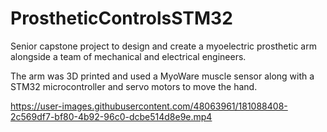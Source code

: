 # ProstheticControlsSTM32
Senior capstone project to design and create a myoelectric prosthetic arm alongside a team of mechanical and electrical engineers. 

The arm was 3D printed and used a MyoWare muscle sensor along with a STM32 microcontroller and servo motors to move the hand. 



https://user-images.githubusercontent.com/48063961/181088408-2c569df7-bf80-4b92-96c0-dcbe514d8e9e.mp4

